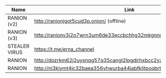 |Name|Link|
| ------ | ------ |
|RANION (v2)| http://ranionjgot5cud3p.onion/ (offline)|
|RANION (v3)| http://ranionv3j2o7wrn3um6de33eccbchhg32mkgnnoi72enkpp7jc25h3ad.onion|
|STEALER VIRUS| https://t.me/erna_channel
|RANION | http://dozrkm62j2uysnqg57q35cangl2lpgdirhxbcc2yzpcgvfyowy7syxqd.onion/|
|RANION | http://ni3kiymt4jc32baea356vhwurba44jabfklitpoqbrtgrhr5skyrixyd.onion/|
